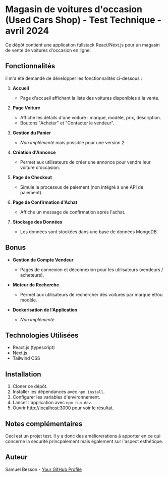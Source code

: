 # Magasin de voitures d'occasion (Used Cars Shop) - Test Technique - avril 2024

Ce dépôt contient une application fullstack React/Next.js pour un magasin de vente de voitures d'occasion en ligne.

## Fonctionnalités

il m'a été demandé de développer les fonctionnalités ci-dessous :

1. **Accueil**

   - Page d'accueil affichant la liste des voitures disponibles à la vente.

2. **Page Voiture**

   - Affiche les détails d'une voiture : marque, modèle, prix, description.
   - Boutons "Acheter" et "Contacter le vendeur".

3. **Gestion du Panier**

   - _Non implémenté_ mais possible pour une version 2

4. **Création d'Annonce**

   - Permet aux utilisateurs de créer une annonce pour vendre leur voiture d'occasion.

5. **Page de Checkout**

   - Simule le processus de paiement (non intégré à une API de paiement).

6. **Page de Confirmation d'Achat**

   - Affiche un message de confirmation après l'achat.

7. **Stockage des Données**

   - Les données sont stockées dans une base de données MongoDB.

## Bonus

- **Gestion de Compte Vendeur**

  - Pages de connexion et déconnexion pour les utilisateurs (vendeurs / acheteurs).

- **Moteur de Recherche**

  - Permet aux utilisateurs de rechercher des voitures par marque et/ou modèle.

- **Dockerisation de l'Application**
  - _Non implémenté_

## Technologies Utilisées

- React.js (typescript)
- Next.js
- Tailwind CSS

## Installation

1. Cloner ce dépôt.
2. Installer les dépendances avec `npm install`.
3. Configurer les variables d'environnement.
4. Lancer l'application avec `npm run dev`.
5. Ouvrir [http://localhost:3000](http://localhost:3000) pour voir le résultat.

## Notes complémentaires

Ceci est un projet test. Il y a donc des améliorerations à apporter en ce qui concerne la sécurité princpalement mais également sur l'aspect esthétique.

## Auteur

Samuel Besson - [Your GitHub Profile](https://github.com/sambess34)

